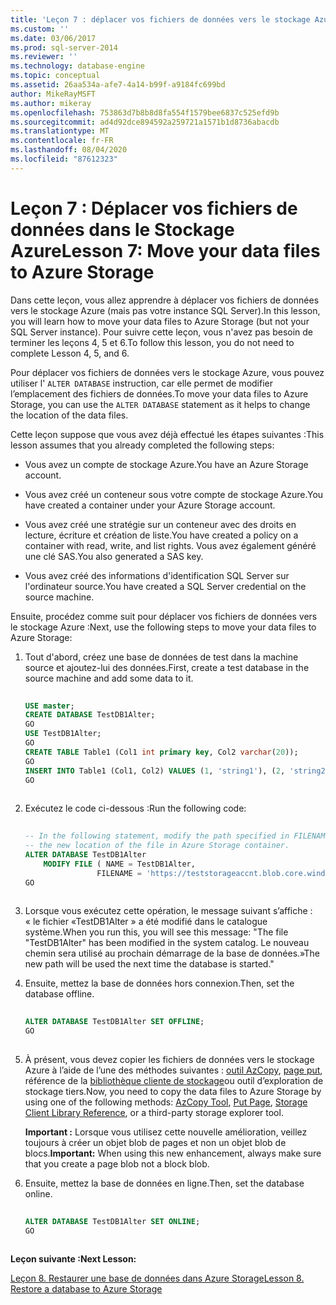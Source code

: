 ```yaml
---
title: 'Leçon 7 : déplacer vos fichiers de données vers le stockage Azure | Microsoft Docs'
ms.custom: ''
ms.date: 03/06/2017
ms.prod: sql-server-2014
ms.reviewer: ''
ms.technology: database-engine
ms.topic: conceptual
ms.assetid: 26aa534a-afe7-4a14-b99f-a9184fc699bd
author: MikeRayMSFT
ms.author: mikeray
ms.openlocfilehash: 753863d7b8b8d8fa554f1579bee6837c525efd9b
ms.sourcegitcommit: ad4d92dce894592a259721a1571b1d8736abacdb
ms.translationtype: MT
ms.contentlocale: fr-FR
ms.lasthandoff: 08/04/2020
ms.locfileid: "87612323"
---
```

# <a name="lesson-7-move-your-data-files-to-azure-storage"></a><span data-ttu-id="fea12-102">Leçon 7 : Déplacer vos fichiers de données dans le Stockage Azure</span><span class="sxs-lookup"><span data-stu-id="fea12-102">Lesson 7: Move your data files to Azure Storage</span></span>
  <span data-ttu-id="fea12-103">Dans cette leçon, vous allez apprendre à déplacer vos fichiers de données vers le stockage Azure (mais pas votre instance SQL Server).</span><span class="sxs-lookup"><span data-stu-id="fea12-103">In this lesson, you will learn how to move your data files to Azure Storage (but not your SQL Server instance).</span></span> <span data-ttu-id="fea12-104">Pour suivre cette leçon, vous n'avez pas besoin de terminer les leçons 4, 5 et 6.</span><span class="sxs-lookup"><span data-stu-id="fea12-104">To follow this lesson, you do not need to complete Lesson 4, 5, and 6.</span></span>  
  
 <span data-ttu-id="fea12-105">Pour déplacer vos fichiers de données vers le stockage Azure, vous pouvez utiliser l' `ALTER DATABASE` instruction, car elle permet de modifier l’emplacement des fichiers de données.</span><span class="sxs-lookup"><span data-stu-id="fea12-105">To move your data files to Azure Storage, you can use the `ALTER DATABASE` statement as it helps to change the location of the data files.</span></span>  
  
 <span data-ttu-id="fea12-106">Cette leçon suppose que vous avez déjà effectué les étapes suivantes :</span><span class="sxs-lookup"><span data-stu-id="fea12-106">This lesson assumes that you already completed the following steps:</span></span>  
  
-   <span data-ttu-id="fea12-107">Vous avez un compte de stockage Azure.</span><span class="sxs-lookup"><span data-stu-id="fea12-107">You have an Azure Storage account.</span></span>  
  
-   <span data-ttu-id="fea12-108">Vous avez créé un conteneur sous votre compte de stockage Azure.</span><span class="sxs-lookup"><span data-stu-id="fea12-108">You have created a container under your Azure Storage account.</span></span>  
  
-   <span data-ttu-id="fea12-109">Vous avez créé une stratégie sur un conteneur avec des droits en lecture, écriture et création de liste.</span><span class="sxs-lookup"><span data-stu-id="fea12-109">You have created a policy on a container with read, write, and list rights.</span></span> <span data-ttu-id="fea12-110">Vous avez également généré une clé SAS.</span><span class="sxs-lookup"><span data-stu-id="fea12-110">You also generated a SAS key.</span></span>  
  
-   <span data-ttu-id="fea12-111">Vous avez créé des informations d'identification SQL Server sur l'ordinateur source.</span><span class="sxs-lookup"><span data-stu-id="fea12-111">You have created a SQL Server credential on the source machine.</span></span>  
  
 <span data-ttu-id="fea12-112">Ensuite, procédez comme suit pour déplacer vos fichiers de données vers le stockage Azure :</span><span class="sxs-lookup"><span data-stu-id="fea12-112">Next, use the following steps to move your data files to Azure Storage:</span></span>  
  
1.  <span data-ttu-id="fea12-113">Tout d'abord, créez une base de données de test dans la machine source et ajoutez-lui des données.</span><span class="sxs-lookup"><span data-stu-id="fea12-113">First, create a test database in the source machine and add some data to it.</span></span>  
  
    ```sql  
  
    USE master;   
    CREATE DATABASE TestDB1Alter;   
    GO   
    USE TestDB1Alter;   
    GO   
    CREATE TABLE Table1 (Col1 int primary key, Col2 varchar(20));   
    GO   
    INSERT INTO Table1 (Col1, Col2) VALUES (1, 'string1'), (2, 'string2');   
    GO  
  
    ```  
  
2.  <span data-ttu-id="fea12-114">Exécutez le code ci-dessous :</span><span class="sxs-lookup"><span data-stu-id="fea12-114">Run the following code:</span></span>  
  
    ```sql  
  
    -- In the following statement, modify the path specified in FILENAME to   
    -- the new location of the file in Azure Storage container.   
    ALTER DATABASE TestDB1Alter    
        MODIFY FILE ( NAME = TestDB1Alter,    
                    FILENAME = 'https://teststorageaccnt.blob.core.windows.net/testcontaineralter/TestDB1AlterData.mdf');   
    GO  
  
    ```  
  
3.  <span data-ttu-id="fea12-115">Lorsque vous exécutez cette opération, le message suivant s’affiche : « le fichier «TestDB1Alter » a été modifié dans le catalogue système.</span><span class="sxs-lookup"><span data-stu-id="fea12-115">When you run this, you will see this message: "The file "TestDB1Alter" has been modified in the system catalog.</span></span> <span data-ttu-id="fea12-116">Le nouveau chemin sera utilisé au prochain démarrage de la base de données.»</span><span class="sxs-lookup"><span data-stu-id="fea12-116">The new path will be used the next time the database is started."</span></span>  
  
4.  <span data-ttu-id="fea12-117">Ensuite, mettez la base de données hors connexion.</span><span class="sxs-lookup"><span data-stu-id="fea12-117">Then, set the database offline.</span></span>  
  
    ```sql  
  
    ALTER DATABASE TestDB1Alter SET OFFLINE;   
    GO  
  
    ```  
  
5.  <span data-ttu-id="fea12-118">À présent, vous devez copier les fichiers de données vers le stockage Azure à l’aide de l’une des méthodes suivantes : [outil AzCopy](https://docs.microsoft.com/archive/blogs/windowsazurestorage/azcopy-uploadingdownloading-files-for-windows-azure-blobs), [page put](https://msdn.microsoft.com/library/azure/ee691975.aspx), référence de la [bibliothèque cliente de stockage](https://msdn.microsoft.com/library/azure/dn261237.aspx)ou outil d’exploration de stockage tiers.</span><span class="sxs-lookup"><span data-stu-id="fea12-118">Now, you need to copy the data files to Azure Storage by using one of the following methods: [AzCopy Tool](https://docs.microsoft.com/archive/blogs/windowsazurestorage/azcopy-uploadingdownloading-files-for-windows-azure-blobs), [Put Page](https://msdn.microsoft.com/library/azure/ee691975.aspx), [Storage Client Library Reference](https://msdn.microsoft.com/library/azure/dn261237.aspx), or a third-party storage explorer tool.</span></span>  
  
     <span data-ttu-id="fea12-119">**Important :** Lorsque vous utilisez cette nouvelle amélioration, veillez toujours à créer un objet blob de pages et non un objet blob de blocs.</span><span class="sxs-lookup"><span data-stu-id="fea12-119">**Important:** When using this new enhancement, always make sure that you create a page blob not a block blob.</span></span>  
  
6.  <span data-ttu-id="fea12-120">Ensuite, mettez la base de données en ligne.</span><span class="sxs-lookup"><span data-stu-id="fea12-120">Then, set the database online.</span></span>  
  
    ```sql  
  
    ALTER DATABASE TestDB1Alter SET ONLINE;   
    GO  
  
    ```  
  
 <span data-ttu-id="fea12-121">**Leçon suivante :**</span><span class="sxs-lookup"><span data-stu-id="fea12-121">**Next Lesson:**</span></span>  
  
 [<span data-ttu-id="fea12-122">Leçon 8. Restaurer une base de données dans Azure Storage</span><span class="sxs-lookup"><span data-stu-id="fea12-122">Lesson 8. Restore a database to Azure Storage</span></span>](lesson-7-restore-a-database-to-a-point-in-time.md)  
  
  
